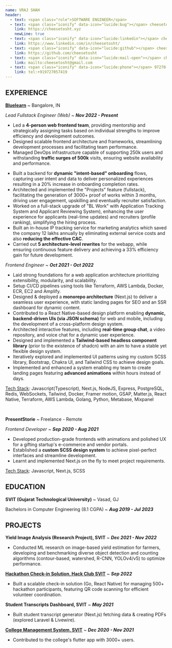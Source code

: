 ```yaml
---
name: VRAJ SHAH
header:
  - text: <span class="role">SOFTWARE ENGINEER</span>
  - text: <span class="iconify" data-icon="lucide:bug"></span> cheesetosht.xyz
    link: https://cheesetosht.xyz
    newLine: true
  - text: <span class="iconify" data-icon="lucide:linkedin"></span> cheesetosht
    link: https://www.linkedin.com/in/cheesetosht/
  - text: <span class="iconify" data-icon="lucide:github"></span> cheesetosht
    link: https://github.com/cheesetosht
  - text: <span class="iconify" data-icon="lucide:mail-open"></span> cheesetosht@gmail.com
    link: mailto:cheesetosht@gmail.com
  - text: <span class="iconify" data-icon="lucide:phone"></span> 97270-57419
    link: tel:+919727057419
---
```


## EXPERIENCE

[**Bluelearn**](https://www.bluelearn.in/) 
  ~ Bangalore, IN

*Lead Fullstack Engineer (Web)*
  ~ ***Nov 2022 - Present***

- Led a **4-person web frontend team**, providing mentorship and strategically assigning tasks based on individual strengths to improve efficiency and development outcomes.
- Designed scalable frontend architecture and frameworks, streamlining development processes and facilitating team performance.
- Managed DevOps infrastructure capable of supporting 250k users and withstanding **traffic surges of 500k** visits, ensuring website availability and performance.
<!-- - Built several backend features end-to-end, right from database design to REST apis. -->
- Built a backend for **dynamic "intent-based" onboarding** flows, capturing user intent and data to deliver personalized experiences resulting in a 20% increase in onboarding completion rates.
- Architected and implemented the "Projects" feature (fullstack), facilitating the generation of 3000+ proof of works within 3 months, driving user engagement, upskilling and eventually recruiter satisfaction.
- Worked on a full-stack upgrade of "BL Work" with Application Tracking System and Applicant Reviewing System), enhancing the user experience for applicants (real-time updates) and recruiters (profile ranking), simplifying the hiring process.
- Built an in-house IP tracking service for marketing analytics which saved the company 12 lakhs annually by eliminating external service costs and also **reducing the effective CAC**.
- Carried out **5 architecture-level rewrites** for the webapp, while ensuring continuous feature delivery and achieving a 33% efficiency gain for future development.

*Frontend Engineer*
  ~ ***Oct 2021 - Oct 2022***

- Laid strong foundations for a web application architecture prioritizing extensibility, modularity, and scalability.
- Setup CI/CD pipelines using tools like Terraform, AWS Lambda, Docker, ECR, EC2 and Amplify.
- Designed & deployed a **monorepo architecture** (Next.js) to deliver a seamless user experience, with static landing pages for SEO and an SSR dashboard for dynamic content.
- Contributed to a React Native-based design platform enabling **dynamic, backend-driven UIs (via JSON schema)** for web and mobile, including the development of a cross-platform design system.
- Architected interactive features, including **real-time group chat**, a video repository, and voice chat for a dynamic user experience.
- Designed and implemented a **Tailwind-based headless component library** (prior to the existence of shadcn) with an aim to have a stable yet flexible design system.
- Iteratively explored and implemented UI patterns using my custom SCSS library, Bootstrap, Chakra UI, and Tailwind CSS to achieve design goals.
- Implemented and enhanced a system enabling my team to create landing pages featuring **advanced animations** within hours instead of days.

<u>Tech Stack</u>: Javascript(Typescript), Next.js, NodeJS, Express, PostgreSQL, Redis, WebSockets, Tailwind, Docker, Framer motion, GSAP, Matter.js, React Native, Terraform, AWS Lambda, Golang, Python, Metabase, Mixpanel

<br>

**PresentStorie**
  ~ Freelance - Remote

*Frontend Developer*
  ~ ***Sep 2020 - Aug 2021***

- Developed production-grade frontends with animations and polished UX for a gifting startup's e-commerce and vendor portals.
- Established a **custom SCSS design system** to achieve pixel-perfect interfaces and streamline development.
- Learnt and implemented Next.js on the fly to meet project requirements.

<u>Tech Stack</u>: Javascript, Next.js, SCSS


## EDUCATION

**SVIT (Gujarat Technological University)**
  ~ Vasad, GJ

Bachelors in Computer Engineering (8.1 CGPA)
  ~ ***Aug 2019 - Jul 2023***


## PROJECTS

**Yield Image Analysis (Research Project), SVIT**
  ~ ***Dec 2021 - Nov 2022***
- Conducted ML research on image-based yield estimation for farmers, developing and benchmarking diverse object detection and counting algorithms (contour-based, watershed, R-CNN, YOLOv4/v5) to optimize performance.

**[Hackathon Check-in Solution, Hack Club SVIT](https://github.com/cheesetosht/hackathon-backend)**
  ~ ***Sep 2022***
- Built a scalable check-in solution (Go, React Native) for managing 500+ hackathon participants, featuring QR code scanning for efficient volunteer coordination.

**Student Transcripts Dashboard, SVIT**
  ~ ***May 2021***
- Built student transcript generator (Next.js) fetching data & creating PDFs (explored Laravel & Livewire).

**[College Management System, SVIT](https://play.google.com/store/apps/details?id=edu.svit.vasad.cmsapp)**
  ~ ***Dec 2020 - Nov 2021***
- Contributed to the college's flutter app with 3000+ users.